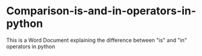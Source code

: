 # Comparison-is-and-in-operators-in-python
This is a Word Document explaining the difference between "is" and "in" operators in python
